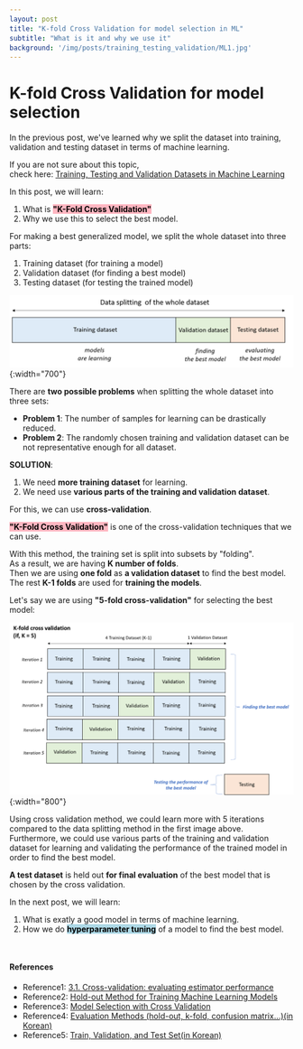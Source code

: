 ```yaml
---
layout: post
title: "K-fold Cross Validation for model selection in ML"
subtitle: "What is it and why we use it"
background: '/img/posts/training_testing_validation/ML1.jpg'
---
```


# K-fold Cross Validation for model selection

In the previous post, we've learned why we split the dataset into training, validation and testing dataset in terms of machine learning.

If you are not sure about this topic,  
check here: [Training, Testing and Validation Datasets in Machine Learning](https://arpark1231.github.io/2022/12/24/Train_Test_Validation_Datasets.html)

In this post, we will learn:
1. What is **<mark style="background-color: lightpink">"K-Fold Cross Validation"</mark>**
2. Why we use this to select the best model.

For making a best generalized model, we split the whole dataset into three parts:

1. Training dataset (for training a model)
2. Validation dataset (for finding a best model)
3. Testing dataset (for testing the trained model)

![png](/img/posts/cross_validation/data_split.png){:width="700"}

There are **two possible problems** when splitting the whole dataset into three sets:

* **Problem 1**: The number of samples for learning can be drastically reduced.  
* **Problem 2**: The randomly chosen training and validation dataset can be not representative enough for all dataset.  

**SOLUTION**: 
1. We need **more training dataset** for learning.
2. We need use **various parts of the training and validation dataset**. 


For this, we can use **cross-validation**. 

**<mark style="background-color: lightpink">"K-Fold Cross Validation"</mark>** is one of the cross-validation techniques that we can use.

With this method, the training set is split into subsets by "folding".  
As a result, we are having **K number of folds**.     
Then we are using **one fold** as **a validation dataset** to find the best model.  
The rest **K-1 folds** are used for **training the models**.   

Let's say we are using **"5-fold cross-validation"** for selecting the best model:

![png](/img/posts/cross_validation/cross_validation.png){:width="800"}

Using cross validation method, we could learn more with 5 iterations compared to the data splitting method in the first image above.   
Furthermore, we could use various parts of the training and validation dataset for learning and validating the performance of the trained model in order to find the best model. 

**A test dataset** is held out **for final evaluation** of the best model that is chosen by the cross validation. 

In the next post, we will learn:
1. What is exatly a good model in terms of machine learning. 
2. How we do **<mark style="background-color: lightblue">hyperparameter tuning</mark>** of a model to find the best model. 

<br/>

#### References

* Reference1: [3.1. Cross-validation: evaluating estimator performance](https://scikit-learn.org/stable/modules/cross_validation.html)
* Reference2: [Hold-out Method for Training Machine Learning Models](https://vitalflux.com/hold-out-method-for-training-machine-learning-model/) 
* Reference3: [Model Selection with Cross Validation](https://harvard-iacs.github.io/2021-CS109A/lectures/lecture05/presentation/ModelSelection_withCV.pdf)
* Reference4: [Evaluation Methods (hold-out, k-fold, confusion matrix...)(in Korean)](https://m.blog.naver.com/myksh0903/222110413015)
* Reference5: [Train, Validation, and Test Set(in Korean)](https://pozalabs.github.io/Dataset_Splitting/)
